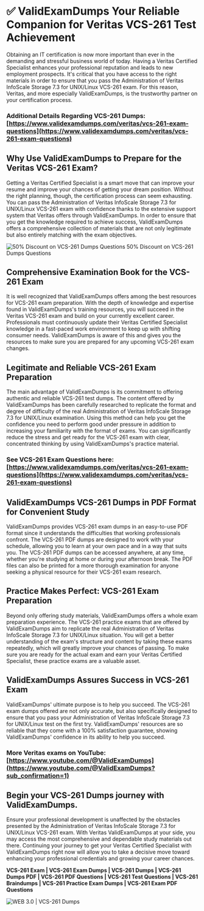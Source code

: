 # ✅ ValidExamDumps Your Reliable Companion for Veritas VCS-261 Test Achievement
Obtaining an IT certification is now more important than ever in the demanding and stressful business world of today. Having a Veritas Certified Specialist enhances your professional reputation and leads to new employment prospects. It's critical that you have access to the right materials in order to ensure that you pass the Administration of Veritas InfoScale Storage 7.3 for UNIX/Linux VCS-261 exam. For this reason, Veritas, and more especially ValidExamDumps, is the trustworthy partner on your certification process.

### Additional Details Regarding VCS-261 Dumps: **[https://www.validexamdumps.com/veritas/vcs-261-exam-questions](https://www.validexamdumps.com/veritas/vcs-261-exam-questions)**


## Why Use ValidExamDumps to Prepare for the Veritas VCS-261 Exam?
Getting a Veritas Certified Specialist is a smart move that can improve your resume and improve your chances of getting your dream position. Without the right planning, though, the certification process can seem exhausting. You can pass the Administration of Veritas InfoScale Storage 7.3 for UNIX/Linux VCS-261 exam with confidence thanks to the extensive support system that Veritas offers through ValidExamDumps. In order to ensure that you get the knowledge required to achieve success, ValidExamDumps offers a comprehensive collection of materials that are not only legitimate but also entirely matching with the exam objectives.

![ 50% Discount on VCS-261 Dumps Questions
50% Discount on VCS-261 Dumps Questions](https://www.validexamdumps.com/uploads/banners/1705933924_Latest_Exam_B-14.png)

## Comprehensive Examination Book for the VCS-261 Exam
It is well recognized that ValidExamDumps offers among the best resources for VCS-261 exam preparation. With the depth of knowledge and expertise found in ValidExamDumps's training resources, you will succeed in the Veritas VCS-261 exam and build on your currently excellent career. Professionals must continuously update their Veritas Certified Specialist knowledge in a fast-paced work environment to keep up with shifting consumer needs. ValidExamDumps is aware of this and gives you the resources to make sure you are prepared for any upcoming VCS-261 exam changes.


## Legitimate and Reliable VCS-261 Exam Preparation
The main advantage of ValidExamDumps is its commitment to offering authentic and reliable VCS-261 test dumps. The content offered by ValidExamDumps has been carefully researched to replicate the format and degree of difficulty of the real Administration of Veritas InfoScale Storage 7.3 for UNIX/Linux examination. Using this method can help you get the confidence you need to perform good under pressure in addition to increasing your familiarity with the format of exams. You can significantly reduce the stress and get ready for the VCS-261 exam with clear, concentrated thinking by using ValidExamDumps's practice material.


### See VCS-261 Exam Questions here: **[https://www.validexamdumps.com/veritas/vcs-261-exam-questions](https://www.validexamdumps.com/veritas/vcs-261-exam-questions)**


## ValidExamDumps VCS-261 Dumps in PDF Format for Convenient Study
ValidExamDumps provides VCS-261 exam dumps in an easy-to-use PDF format since it understands the difficulties that working professionals confront. The VCS-261 PDF dumps are designed to work with your schedule, allowing you to learn at your own pace and in a way that suits you. The VCS-261 PDF dumps can be accessed anywhere, at any time, whether you're studying at home or during your afternoon break. The PDF files can also be printed for a more thorough examination for anyone seeking a physical resource for their VCS-261 exam research.


## Practice Makes Perfect: VCS-261 Exam Preparation
Beyond only offering study materials, ValidExamDumps offers a whole exam preparation experience. The VCS-261 practice exams that are offered by ValidExamDumps aim to replicate the real Administration of Veritas InfoScale Storage 7.3 for UNIX/Linux situation. You will get a better understanding of the exam's structure and content by taking these exams repeatedly, which will greatly improve your chances of passing. To make sure you are ready for the actual exam and earn your Veritas Certified Specialist, these practice exams are a valuable asset.


## ValidExamDumps Assures Success in VCS-261 Exam
ValidExamDumps' ultimate purpose is to help you succeed. The VCS-261 exam dumps offered are not only accurate, but also specifically designed to ensure that you pass your Administration of Veritas InfoScale Storage 7.3 for UNIX/Linux test on the first try. ValidExamDumps' resources are so reliable that they come with a 100% satisfaction guarantee, showing ValidExamDumps' confidence in its ability to help you succeed.


### More Veritas exams on YouTube: **[https://www.youtube.com/@ValidExamDumps](https://www.youtube.com/@ValidExamDumps?sub_confirmation=1)**


## Begin your VCS-261 Dumps journey with ValidExamDumps.
Ensure your professional development is unaffected by the obstacles presented by the Administration of Veritas InfoScale Storage 7.3 for UNIX/Linux VCS-261 exam. With Veritas ValidExamDumps at your side, you may access the most comprehensive and dependable study materials out there. Continuing your journey to get your Veritas Certified Specialist with ValidExamDumps right now will allow you to take a decisive move toward enhancing your professional credentials and growing your career chances.


**VCS-261 Exam | VCS-261 Exam Dumps | VCS-261 Dumps | VCS-261 Dumps PDF | VCS-261 PDF Questions | VCS-261 Test Questions | VCS-261 Braindumps | VCS-261 Practice Exam Dumps | VCS-261 Exam PDF Questions**

![ WEB 3.0 | VCS-261 Dumps](https://www.validexamdumps.com/uploads/banners/1705910515_New_Exam_Banner_-_12.png.png)

